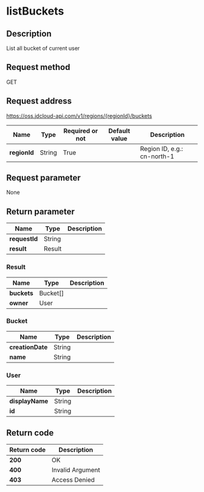# listBuckets


## Description
List all bucket of current user


## Request method
GET

## Request address
https://oss.jdcloud-api.com/v1/regions/{regionId}/buckets

|Name|Type|Required or not|Default value|Description|
|---|---|---|---|---|
|**regionId**|String|True||Region ID, e.g.: cn-north-1|

## Request parameter
None


## Return parameter
|Name|Type|Description|
|---|---|---|
|**requestId**|String||
|**result**|Result||


### <a name="Result">Result</a>
|Name|Type|Description|
|---|---|---|
|**buckets**|Bucket[]||
|**owner**|User||
### <a name="Bucket">Bucket</a>
|Name|Type|Description|
|---|---|---|
|**creationDate**|String||
|**name**|String||
### <a name="User">User</a>
|Name|Type|Description|
|---|---|---|
|**displayName**|String||
|**id**|String||

## Return code
|Return code|Description|
|---|---|
|**200**|OK|
|**400**|Invalid Argument|
|**403**|Access Denied|
